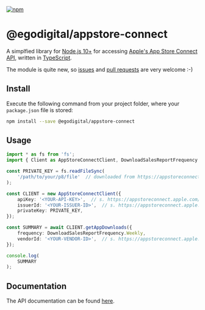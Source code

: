 [![npm](https://img.shields.io/npm/v/@egodigital/appstore-connect.svg)](https://www.npmjs.com/package/@egodigital/appstore-connect)

# @egodigital/appstore-connect

A simplfied library for [Node.js 10+](https://nodejs.org/docs/latest-v10.x/api/) for accessing [Apple's App Store Connect API](https://developer.apple.com/documentation/appstoreconnectapi), written in [TypeScript](https://www.typescriptlang.org/).

The module is quite new, so [issues](https://github.com/egodigital/node-appstore-connect/issues) and [pull requests](https://github.com/egodigital/node-appstore-connect/pulls) are very welcome :-)

## Install

Execute the following command from your project folder, where your `package.json` file is stored:

```bash
npm install --save @egodigital/appstore-connect
```

## Usage

```typescript
import * as fs from 'fs';
import { Client as AppStoreConnectClient, DownloadSalesReportFrequency } from '@egodigital/appstore-connect';

const PRIVATE_KEY = fs.readFileSync(
    '/path/to/your/p8/file'  // downloaded from https://appstoreconnect.apple.com/access/api
);

const CLIENT = new AppStoreConnectClient({
    apiKey: '<YOUR-API-KEY>',  // s. https://appstoreconnect.apple.com/access/api
    issuerId: '<YOUR-ISSUER-ID>',  // s. https://appstoreconnect.apple.com/access/api
    privateKey: PRIVATE_KEY,
});

const SUMMARY = await CLIENT.getAppDownloads({
    frequency: DownloadSalesReportFrequency.Weekly,
    vendorId: '<YOUR-VENDOR-ID>',  // s. https://appstoreconnect.apple.com/itc/payments_and_financial_reports
});

console.log(
    SUMMARY
);
```

## Documentation

The API documentation can be found [here](https://egodigital.github.io/appstore-connect/).

